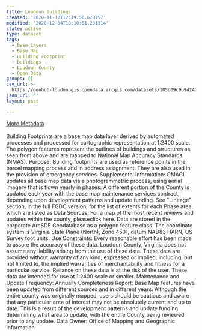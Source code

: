 ```yaml
---
title: Loudoun Buildings
created: '2020-11-12T12:19:56.628157'
modified: '2020-12-04T18:10:51.201314'
state: active
type: dataset
tags:
  - Base Layers
  - Base Map
  - Building Footprint
  - Buildings
  - Loudoun County
  - Open Data
groups: []
csv_url: >-
  https://geohub-loudoungis.opendata.arcgis.com/datasets/185b09c9b9d242bbac25490648dc4914_3.csv?outSR=%7B%22latestWkid%22%3A2924%2C%22wkid%22%3A2924%7D
json_url: ''
layout: post

---
```

<div><a href='https://logis.loudoun.gov/metadata/Buildings.html' target='_blank'>More Metadata</a><br /></div><div><br /></div><div>Building Footprints are a base map data layer derived by automated processes and processed for cartographic representation at 1:2400 scale. The polygon features represent the outlines of buildings and structures as seen from above and are mapped to National Map Accuracy Standards (NMAS). Purpose: Building footprints are used as reference points in the parcel mapping process and in address assignment. They are also used in the provision of emergency services. Supplemental Information: OMAGI updates all base map data via a photogrammetric process, using aerial imagery that is flown yearly in phases. A different portion of the County is updated each year with the base map maintenance services contract, depending upon development patterns and update funding. See &quot;Lineage&quot; section, in the full FGDC version, for the list of extents for each Phase area, which are listed as Data Sources. For a map of the most recent reviews and updates within the county, pleaseclick here. Data are stored in the corporate ArcSDE Geodatabase as a polygon feature class. The coordinate system is Virginia State Plane (North), Zone 4501, datum NAD83 HARN, US Survey foot units. Use Constraints: Every reasonable effort has been made to assure the accuracy of these data. Loudoun County, Virginia does not assume any liability arising from the use of these data. These data are provided without warranty of any kind, expressed or implied, including, but not limited to, the implied warranties of merchantability and fitness for a particular service. Reliance on these data is at the risk of the user. These data are intended for use at 1:2400 scale or smaller. Maintenance and Update Frequency: Annually Completeness Report: Base Map features have been updated from different sources and in different years. Although the entire county was originally mapped, users should be cautious and aware that any particular area of interest may not be absolutely current and up to date. This is a result of the development patterns and update funding determining what area to update, with the entire County being reviewed prior to any update. Data Owner: Office of Mapping and Geographic Information</div>
